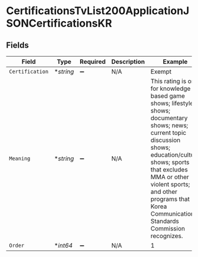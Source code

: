 # CertificationsTvList200ApplicationJSONCertificationsKR


## Fields

| Field                                                                                                                                                                                                                                                                                  | Type                                                                                                                                                                                                                                                                                   | Required                                                                                                                                                                                                                                                                               | Description                                                                                                                                                                                                                                                                            | Example                                                                                                                                                                                                                                                                                |
| -------------------------------------------------------------------------------------------------------------------------------------------------------------------------------------------------------------------------------------------------------------------------------------- | -------------------------------------------------------------------------------------------------------------------------------------------------------------------------------------------------------------------------------------------------------------------------------------- | -------------------------------------------------------------------------------------------------------------------------------------------------------------------------------------------------------------------------------------------------------------------------------------- | -------------------------------------------------------------------------------------------------------------------------------------------------------------------------------------------------------------------------------------------------------------------------------------- | -------------------------------------------------------------------------------------------------------------------------------------------------------------------------------------------------------------------------------------------------------------------------------------- |
| `Certification`                                                                                                                                                                                                                                                                        | **string*                                                                                                                                                                                                                                                                              | :heavy_minus_sign:                                                                                                                                                                                                                                                                     | N/A                                                                                                                                                                                                                                                                                    | Exempt                                                                                                                                                                                                                                                                                 |
| `Meaning`                                                                                                                                                                                                                                                                              | **string*                                                                                                                                                                                                                                                                              | :heavy_minus_sign:                                                                                                                                                                                                                                                                     | N/A                                                                                                                                                                                                                                                                                    | This rating is only for knowledge based game shows; lifestyle shows; documentary shows; news; current topic discussion shows; education/culture shows; sports that excludes MMA or other violent sports; and other programs that Korea Communications Standards Commission recognizes. |
| `Order`                                                                                                                                                                                                                                                                                | **int64*                                                                                                                                                                                                                                                                               | :heavy_minus_sign:                                                                                                                                                                                                                                                                     | N/A                                                                                                                                                                                                                                                                                    | 1                                                                                                                                                                                                                                                                                      |